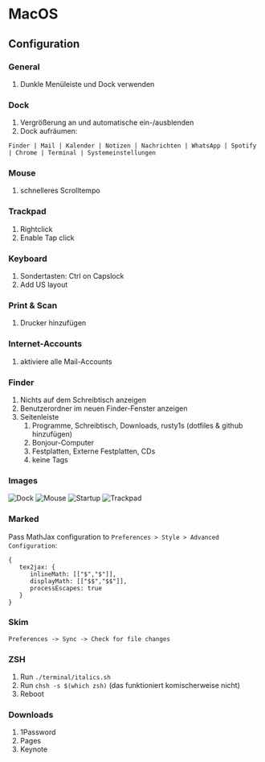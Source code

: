 # MacOS

## Configuration

### General

1. Dunkle Menüleiste und Dock verwenden

### Dock

1. Vergrößerung an und automatische ein-/ausblenden
1. Dock aufräumen:

```
Finder | Mail | Kalender | Notizen | Nachrichten | WhatsApp | Spotify | Chrome | Terminal | Systemeinstellungen
```

### Mouse

1. schnelleres Scrolltempo

### Trackpad

1. Rightclick
1. Enable Tap click

### Keyboard

1. Sondertasten: Ctrl on Capslock
1. Add US layout

### Print & Scan

1. Drucker hinzufügen

### Internet-Accounts

1. aktiviere alle Mail-Accounts

### Finder

1. Nichts auf dem Schreibtisch anzeigen
1. Benutzerordner im neuen Finder-Fenster anzeigen
1. Seitenleiste
   1. Programme, Schreibtisch, Downloads, rusty1s (dotfiles & github hinzufügen)
   1. Bonjour-Computer
   1. Festplatten, Externe Festplatten, CDs
   1. keine Tags

### Images

![Dock](https://user-images.githubusercontent.com/6945922/28742144-ebd575c0-7428-11e7-9c63-d09c421eea1e.png)
![Mouse](https://user-images.githubusercontent.com/6945922/28742148-f8478424-7428-11e7-8d61-f7019195ebb0.png)
![Startup](https://user-images.githubusercontent.com/6945922/28742149-fd1be35a-7428-11e7-823e-47513da457c1.png)
![Trackpad](https://user-images.githubusercontent.com/6945922/29923248-2b9f54c4-8e59-11e7-8112-a2adb4a68b41.png)

### Marked

Pass MathJax configuration to `Preferences > Style > Advanced Configuration`:

```
{
   tex2jax: {
      inlineMath: [["$","$"]],
      displayMath: [["$$","$$"]],
      processEscapes: true
   }
}
```

### Skim

`Preferences -> Sync -> Check for file changes`

### ZSH

1. Run `./terminal/italics.sh`
1. Run `chsh -s $(which zsh)` (das funktioniert komischerweise nicht)
1. Reboot

### Downloads

1. 1Password
1. Pages
1. Keynote
